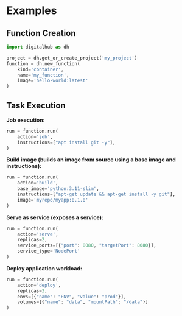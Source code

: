 # Examples

## Function Creation

```python
import digitalhub as dh

project = dh.get_or_create_project('my_project')
function = dh.new_function(
    kind='container',
    name='my_function',
    image='hello-world:latest'
)
```

## Task Execution

**Job execution:**

```python
run = function.run(
    action='job',
    instructions=["apt install git -y"],
)
```

**Build image (builds an image from source using a base image and instructions):**

```python
run = function.run(
    action='build',
    base_image='python:3.11-slim',
    instructions=["apt-get update && apt-get install -y git"],
    image='myrepo/myapp:0.1.0'
)
```

**Serve as service (exposes a service):**

```python
run = function.run(
    action='serve',
    replicas=2,
    service_ports=[{"port": 8080, "targetPort": 8080}],
    service_type='NodePort'
)
```

**Deploy application workload:**

```python
run = function.run(
    action='deploy',
    replicas=3,
    envs=[{"name": "ENV", "value": "prod"}],
    volumes=[{"name": "data", "mountPath": "/data"}]
)
```
